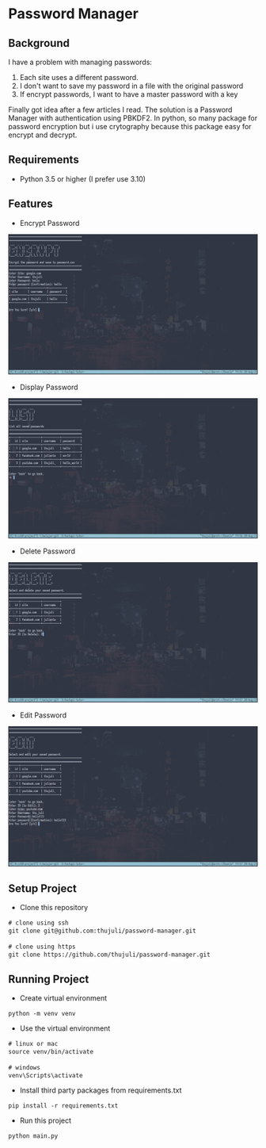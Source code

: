 # Password Manager

## Background

I have a problem with managing passwords:

1. Each site uses a different password.
2. I don't want to save my password in a file with the original password
3. If encrypt passwords, I want to have a master password with a key

Finally got idea after a few articles I read. The solution is a Password Manager with authentication using PBKDF2. In python, so many package for password encryption but i use crytography because this package easy for encrypt and decrypt.

## Requirements

- Python 3.5 or higher (I prefer use 3.10)

## Features

- Encrypt Password

![Encrypt Password](images/encrypt.png?raw=true "Encrypt Password")

- Display Password

![Display Password](images/list.png?raw=true "Display Password")

- Delete Password

![Delete Password](images/delete.png?raw=true "Delete Password")

- Edit Password

![Edit Password](images/edit.png?raw=true "Edit Password")

## Setup Project

- Clone this repository

```
# clone using ssh
git clone git@github.com:thujuli/password-manager.git

# clone using https
git clone https://github.com/thujuli/password-manager.git
```

## Running Project

- Create virtual environment

```
python -m venv venv
```

- Use the virtual environment

```
# linux or mac
source venv/bin/activate

# windows
venv\Scripts\activate
```

- Install third party packages from requirements.txt

```
pip install -r requirements.txt
```

- Run this project

```
python main.py
```
